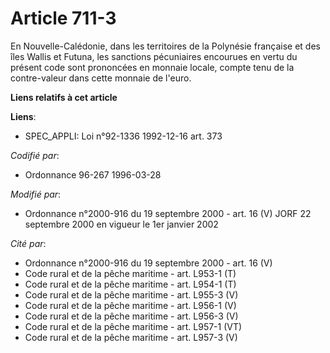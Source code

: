 # Article 711-3

En Nouvelle-Calédonie, dans les territoires de la Polynésie française et des îles Wallis et Futuna, les sanctions pécuniaires
encourues en vertu du présent code sont prononcées en monnaie locale, compte tenu de la contre-valeur dans cette monnaie de
l'euro.

**Liens relatifs à cet article**

**Liens**:

  - SPEC_APPLI: Loi n°92-1336 1992-12-16 art. 373

_Codifié par_:

  - Ordonnance 96-267 1996-03-28

_Modifié par_:

  - Ordonnance n°2000-916 du 19 septembre 2000 - art. 16 (V) JORF 22 septembre 2000 en vigueur le 1er janvier 2002

_Cité par_:

  - Ordonnance n°2000-916 du 19 septembre 2000 - art. 16 (V)
  - Code rural et de la pêche maritime - art. L953-1 (T)
  - Code rural et de la pêche maritime - art. L954-1 (T)
  - Code rural et de la pêche maritime - art. L955-3 (V)
  - Code rural et de la pêche maritime - art. L956-1 (V)
  - Code rural et de la pêche maritime - art. L956-3 (V)
  - Code rural et de la pêche maritime - art. L957-1 (VT)
  - Code rural et de la pêche maritime - art. L957-3 (V)
